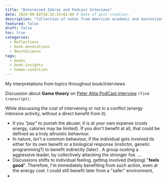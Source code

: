 ```yaml
---
title: "Determined Zebras and Podcast Inteviews"
date: 2024-09-02T16:32:31+01:00 # Date of post creation.
description: "Collection of notes from American academic and neuroscientist books and interviews"
featured: false
draft: false 
toc: true
categories:
  - Reflections
  - book-annotations
  - NeuroScience
tags:
  - books
  - book-insights
  - human-condition
---
```



My interpretations from topics throughout book/interviews

Discussion about **Game theory** on [Peter Attia PodCast interview](#) `(find transcript)`. 

While discussing the cost of intervening or not in a conflict (energy intensive activity, 
without a direct benefit from it).


* if you _"pay"_ to punish the abuser, it is at your own expense (costs energy, calories may be 
  limited). If you don't benefit at all, that could be defined as a truly altruistic behaviour.
* In nature, isn't a common behaviour, if the individual gets involved its either for its own 
  benefit or a biological response (instictm, genetic programming?) to benefit indirectly (later)
  . A  group ousting a aggressive leader, by collectively attacking the stronger foe. ...
* Discussions shifts to individual feeling, getting involved (helping) "**feels good**". 
  Therefore, I'm immediately benefiting from such action, even at the energy cost. I could 
  still benefit later from a "safer" environment,
* 